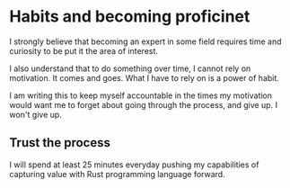 # Habits and becoming proficinet

I strongly believe that becoming an expert in some field requires time and curiosity to be put it the area of interest.

I also understand that to do something over time, I cannot rely on motivation. It comes and goes. What I have to rely on is a power of habit.

I am writing this to keep myself accountable in the times my motivation would want me to forget about going through the process, and give up. I won't give up.

## Trust the process

I will spend at least 25 minutes everyday pushing my capabilities of capturing value with Rust programming language forward.
